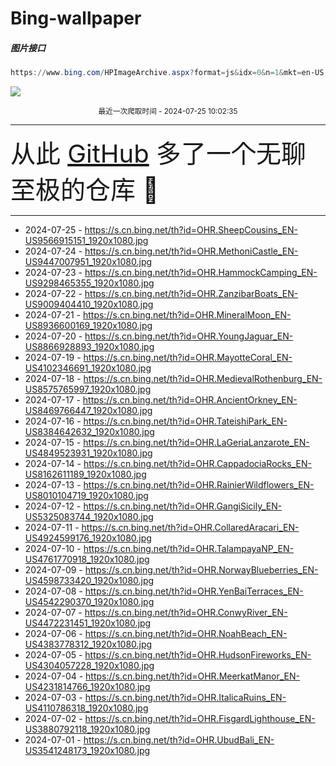 # Bing-wallpaper

##### 图片接口

```powershell
https://www.bing.com/HPImageArchive.aspx?format=js&idx=0&n=1&mkt=en-US
```

 ![](https://s.cn.bing.net/th?id=OHR.SheepCousins_EN-US9566915151_1920x1080.jpg)

<p align='center' >
    <small>
        最近一次爬取时间 - 2024-07-25 10:02:35
    </small>
    <br>
    <hr>
    <font size=7>
        <small>
           从此 <a href='https://github.com/'>GitHub</a> 多了一个无聊至极的仓库  🍳
        </small>
    </font>
    <hr>
</p>


- 2024-07-25 - https://s.cn.bing.net/th?id=OHR.SheepCousins_EN-US9566915151_1920x1080.jpg 
- 2024-07-24 - https://s.cn.bing.net/th?id=OHR.MethoniCastle_EN-US9447007951_1920x1080.jpg 
- 2024-07-23 - https://s.cn.bing.net/th?id=OHR.HammockCamping_EN-US9298465355_1920x1080.jpg 
- 2024-07-22 - https://s.cn.bing.net/th?id=OHR.ZanzibarBoats_EN-US9009404410_1920x1080.jpg 
- 2024-07-21 - https://s.cn.bing.net/th?id=OHR.MineralMoon_EN-US8936600169_1920x1080.jpg 
- 2024-07-20 - https://s.cn.bing.net/th?id=OHR.YoungJaguar_EN-US8866928893_1920x1080.jpg 
- 2024-07-19 - https://s.cn.bing.net/th?id=OHR.MayotteCoral_EN-US4102346691_1920x1080.jpg 
- 2024-07-18 - https://s.cn.bing.net/th?id=OHR.MedievalRothenburg_EN-US8575765997_1920x1080.jpg 
- 2024-07-17 - https://s.cn.bing.net/th?id=OHR.AncientOrkney_EN-US8469766447_1920x1080.jpg 
- 2024-07-16 - https://s.cn.bing.net/th?id=OHR.TateishiPark_EN-US8384642632_1920x1080.jpg 
- 2024-07-15 - https://s.cn.bing.net/th?id=OHR.LaGeriaLanzarote_EN-US4849523931_1920x1080.jpg 
- 2024-07-14 - https://s.cn.bing.net/th?id=OHR.CappadociaRocks_EN-US8162611189_1920x1080.jpg 
- 2024-07-13 - https://s.cn.bing.net/th?id=OHR.RainierWildflowers_EN-US8010104719_1920x1080.jpg 
- 2024-07-12 - https://s.cn.bing.net/th?id=OHR.GangiSicily_EN-US5325083744_1920x1080.jpg 
- 2024-07-11 - https://s.cn.bing.net/th?id=OHR.CollaredAracari_EN-US4924599176_1920x1080.jpg 
- 2024-07-10 - https://s.cn.bing.net/th?id=OHR.TalampayaNP_EN-US4761770918_1920x1080.jpg 
- 2024-07-09 - https://s.cn.bing.net/th?id=OHR.NorwayBlueberries_EN-US4598733420_1920x1080.jpg 
- 2024-07-08 - https://s.cn.bing.net/th?id=OHR.YenBaiTerraces_EN-US4542290370_1920x1080.jpg 
- 2024-07-07 - https://s.cn.bing.net/th?id=OHR.ConwyRiver_EN-US4472231451_1920x1080.jpg 
- 2024-07-06 - https://s.cn.bing.net/th?id=OHR.NoahBeach_EN-US4383778312_1920x1080.jpg 
- 2024-07-05 - https://s.cn.bing.net/th?id=OHR.HudsonFireworks_EN-US4304057228_1920x1080.jpg 
- 2024-07-04 - https://s.cn.bing.net/th?id=OHR.MeerkatManor_EN-US4231814766_1920x1080.jpg 
- 2024-07-03 - https://s.cn.bing.net/th?id=OHR.ItalicaRuins_EN-US4110786318_1920x1080.jpg 
- 2024-07-02 - https://s.cn.bing.net/th?id=OHR.FisgardLighthouse_EN-US3880792118_1920x1080.jpg 
- 2024-07-01 - https://s.cn.bing.net/th?id=OHR.UbudBali_EN-US3541248173_1920x1080.jpg 
